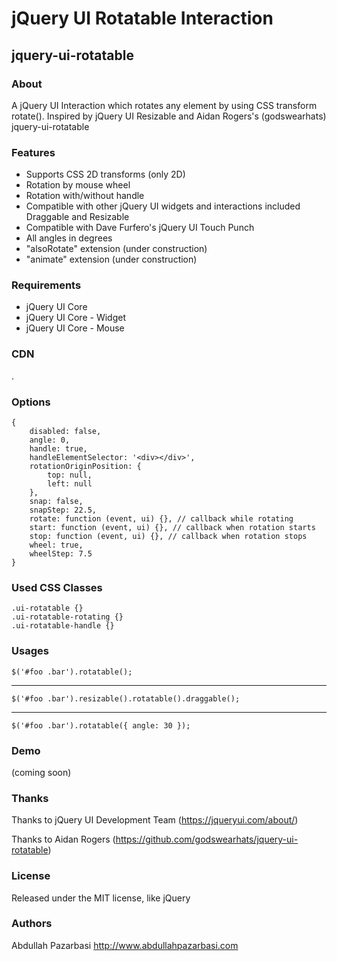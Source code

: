 # jQuery UI Rotatable Interaction
## jquery-ui-rotatable

### About
A jQuery UI Interaction which rotates any element by using CSS transform rotate(). Inspired by jQuery UI Resizable and Aidan Rogers's (godswearhats) jquery-ui-rotatable

### Features
- Supports CSS 2D transforms (only 2D)
- Rotation by mouse wheel
- Rotation with/without handle
- Compatible with other jQuery UI widgets and interactions included Draggable and Resizable
- Compatible with Dave Furfero's jQuery UI Touch Punch
- All angles in degrees
- "alsoRotate" extension (under construction)
- "animate" extension (under construction)

### Requirements
- jQuery UI Core
- jQuery UI Core - Widget
- jQuery UI Core - Mouse

### CDN
.

### Options


    {
        disabled: false,
        angle: 0,
        handle: true,
        handleElementSelector: '<div></div>',
        rotationOriginPosition: {
            top: null,
            left: null
        },
        snap: false,
        snapStep: 22.5,
        rotate: function (event, ui) {}, // callback while rotating
        start: function (event, ui) {}, // callback when rotation starts
        stop: function (event, ui) {}, // callback when rotation stops
        wheel: true,
        wheelStep: 7.5
    }



### Used CSS Classes


    .ui-rotatable {}
    .ui-rotatable-rotating {}
    .ui-rotatable-handle {}



### Usages


    $('#foo .bar').rotatable();


----


    $('#foo .bar').resizable().rotatable().draggable();


----


    $('#foo .bar').rotatable({ angle: 30 });



### Demo
(coming soon)

### Thanks
Thanks to jQuery UI Development Team (https://jqueryui.com/about/)

Thanks to Aidan Rogers (https://github.com/godswearhats/jquery-ui-rotatable)

### License
Released under the MIT license, like jQuery

### Authors
Abdullah Pazarbasi http://www.abdullahpazarbasi.com
